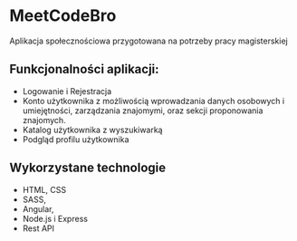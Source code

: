 # MeetCodeBro <br/>
Aplikacja społecznościowa przygotowana na potrzeby pracy magisterskiej <br/> 

## Funkcjonalności aplikacji: 
- Logowanie i Rejestracja 
- Konto użytkownika z możliwością wprowadzania danych osobowych i umiejętności, zarządzania znajomymi, oraz sekcji proponowania znajomych.
- Katalog użytkownika z wyszukiwarką
- Podgląd profilu użytkownika

## Wykorzystane technologie 
- HTML, CSS
- SASS, 
- Angular, 
- Node.js i Express
- Rest API

